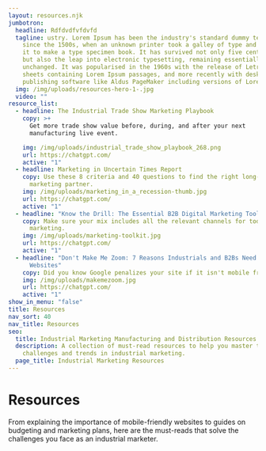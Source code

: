 ```yaml
---
layout: resources.njk
jumbotron:
  headline: Rdfdvdfvfdvfd
  tagline: ustry. Lorem Ipsum has been the industry's standard dummy text ever
    since the 1500s, when an unknown printer took a galley of type and scrambled
    it to make a type specimen book. It has survived not only five centuries,
    but also the leap into electronic typesetting, remaining essentially
    unchanged. It was popularised in the 1960s with the release of Letraset
    sheets containing Lorem Ipsum passages, and more recently with desktop
    publishing software like Aldus PageMaker including versions of Lorem Ipsum.
  img: /img/uploads/resources-hero-1-.jpg
  video: ""
resource_list:
  - headline: The Industrial Trade Show Marketing Playbook
    copy: >+
      Get more trade show value before, during, and after your next
      manufacturing live event.

    img: /img/uploads/industrial_trade_show_playbook_268.png
    url: https://chatgpt.com/
    active: "1"
  - headline: Marketing in Uncertain Times Report
    copy: Use these 8 criteria and 40 questions to find the right long-term
      marketing partner.
    img: /img/uploads/marketing_in_a_recession-thumb.jpg
    url: https://chatgpt.com/
    active: "1"
  - headline: "Know the Drill: The Essential B2B Digital Marketing Toolkit"
    copy: Make sure your mix includes all the relevant channels for today’s
      marketing.
    img: /img/uploads/marketing-toolkit.jpg
    url: https://chatgpt.com/
    active: "1"
  - headline: "Don't Make Me Zoom: 7 Reasons Industrials and B2Bs Need Responsive
      Websites"
    copy: Did you know Google penalizes your site if it isn't mobile friendly?
    img: /img/uploads/makemezoom.jpg
    url: https://chatgpt.com/
    active: "1"
show_in_menu: "false"
title: Resources
nav_sort: 40
nav_title: Resources
seo:
  title: Industrial Marketing Manufacturing and Distribution Resources
  description: A collection of must-read resources to help you master the top
    challenges and trends in industrial marketing.
  page_title: Industrial Marketing Resources
---
```

# Resources
From explaining the importance of mobile-friendly websites to guides on budgeting and marketing plans, here are the must-reads that solve the challenges you face as an industrial marketer.
